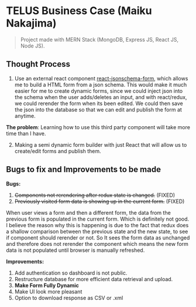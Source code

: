 # TELUS Business Case (Maiku Nakajima)
> Project made with MERN Stack (MongoDB, Express JS, React JS, Node JS). 

## Thought Process
1. Use an external react component [react-jsonschema-form](https://react-jsonschema-form.readthedocs.io/en/latest/), which allows me to build a HTML form from a json schema. This would make it much easier for me to create dynamic forms, since we could inject json into the schema when the user adds/deletes an input, and with react/redux, we could rerender the form when its been edited. We could then save the json into the database so that we can edit and publish the form at anytime.

**The problem**: Learning how to use this third party component will take more time than I have.

2. Making a semi dynamic form builder with just React that will allow us to create/edit forms and publish them.

## Bugs to fix and Improvements to be made
**Bugs:**
1. ~~Components not rerendering after redux state is changed.~~ (FIXED)
2. ~~Previously visited form data is showing up in the current form.~~ (FIXED)

When user views a form and then a different form, the data from the previous form is populated in the current form. Which is definitely not good. I believe the reason why this is happening is due to the fact that redux does a shallow comparison between the previous state and the new state, to see if component should rerender or not. So It sees the form data as unchanged and therefore does not rerender the component which means the new form data is not populated until browser is manually refreshed.

**Improvements:**
1. Add authentication so dashboard is not public.
2. Restructure database for more efficient data retrieval and upload.
3. **Make Form Fully Dynamic**
4. Make UI look more pleasant
5. Option to download response as CSV or .xml





